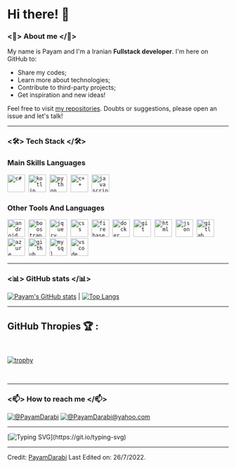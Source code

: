 # Hi there! 👋
 
### <🌹> About me </🌹>

My name is Payam and I'm a Iranian **Fullstack developer**. I'm here on GitHub to:
- Share my codes;
- Learn more about technologies;
- Contribute to third-party projects;
- Get inspiration and new ideas!

Feel free to visit [my repositories](https://github.com/PayamDarabi?tab=repositories). Doubts or suggestions, please open an issue and let's talk!

---

### <🛠> Tech Stack </🛠>

### Main Skills Languages </br>
<code><img src="https://github.com/yurijserrano/Github-Profile-Readme-Logos/blob/master/programming%20languages/c%23.svg" alt="c#" width="40" height="40" /></code>&nbsp;
<code><img src="https://github.com/yurijserrano/Github-Profile-Readme-Logos/blob/master/programming%20languages/kotlin.svg" alt="kotlin" width="40" height="40" /></code>&nbsp;
<code><img src="https://github.com/yurijserrano/Github-Profile-Readme-Logos/blob/master/programming%20languages/python.svg" alt="python" width="40" height="40" /></code>&nbsp;
<code><img src="https://github.com/yurijserrano/Github-Profile-Readme-Logos/blob/master/programming%20languages/c%2B%2B.svg" alt="c++" width="40" height="40" /></code>&nbsp;
<code><img src="https://github.com/yurijserrano/Github-Profile-Readme-Logos/blob/master/programming%20languages/javascript.svg" alt="javascript" width="40" height="40" /></code>&nbsp;

### Other Tools And Languages </br>

<code><img src="https://github.com/yurijserrano/Github-Profile-Readme-Logos/blob/master/frameworks/android.svg" alt="android" width="40" height="40" /></code>&nbsp;
<code><img src="https://github.com/yurijserrano/Github-Profile-Readme-Logos/blob/master/frameworks/boostrap.svg" alt="boostrap" width="40" height="40" /></code>&nbsp;
<code><img src="https://github.com/yurijserrano/Github-Profile-Readme-Logos/blob/master/frameworks/jquery.svg" alt="jquery" width="40" height="40" /></code>&nbsp;
<code><img src="https://github.com/yurijserrano/Github-Profile-Readme-Logos/blob/master/others/css.svg" alt="css" width="40" height="40" /></code>&nbsp;
<code><img src="https://github.com/yurijserrano/Github-Profile-Readme-Logos/blob/master/cloud/firebase.svg" alt="firebase" width="40" height="40" /></code>&nbsp;
<code><img src="https://github.com/yurijserrano/Github-Profile-Readme-Logos/blob/master/cloud/docker.svg" alt="docker" width="40" height="40" /></code>&nbsp;
<code><img src="https://github.com/yurijserrano/Github-Profile-Readme-Logos/blob/master/others/git.svg" alt="git" width="40" height="40" /></code>&nbsp;
<code><img src="https://github.com/yurijserrano/Github-Profile-Readme-Logos/blob/master/others/html.svg" alt="html" width="40" height="40" /></code>&nbsp;
<code><img src="https://github.com/yurijserrano/Github-Profile-Readme-Logos/blob/master/others/json.svg" alt="json" width="40" height="40" /></code>&nbsp;
<code><img src="https://github.com/yurijserrano/Github-Profile-Readme-Logos/blob/master/cloud/gitlab.svg" alt="gitlab" width="40" height="40" /></code>&nbsp;
<code><img src="https://github.com/yurijserrano/Github-Profile-Readme-Logos/blob/master/cloud/azure.svg" alt="azure" width="40" height="40" /></code>&nbsp;
<code><img src="https://github.com/yurijserrano/Github-Profile-Readme-Logos/blob/master/cloud/github.svg" alt="github" width="40" height="40" /></code>&nbsp;
<code><img src="https://github.com/yurijserrano/Github-Profile-Readme-Logos/blob/master/databases/mysql.svg" alt="mysql" width="40" height="40" /></code>&nbsp;
<code><img src="https://github.com/yurijserrano/Github-Profile-Readme-Logos/blob/master/text%20editors/vscode.svg" alt="vscode" width="40" height="40" /></code>&nbsp;

---

### <📊> GitHub stats </📊>


[![Payam's GitHub stats](https://github-readme-stats.vercel.app/api?username=payamdarabi&show_icons=true&theme=dark&text_color=fff&border_color=79ff97&hide_title=true)](https://github.com/PayamDarabi) | [![Top Langs](https://github-readme-stats.vercel.app/api/top-langs/?username=PayamDarabi&theme=dark&text_color=fff&border_color=79ff97&layout=compact)](https://github.com/PayamDarabi) 

---

## GitHub Thropies 🏆 :

<br>

[![trophy](https://github-profile-trophy.vercel.app/?username=miladv33)](https://github.com/miladv33/github-profile-trophy)

<br>

---

### <📫> How to reach me </📫>

[![@PayamDarabi](https://img.icons8.com/fluency/48/000000/linkedin.png "@PayamDarabi")](https://www.linkedin.com/in/payam-darabi-162a58108/)
[![@PayamDarabi@yahoo.com](https://img.icons8.com/fluency/48/000000/apple-mail.png "@PayamDarabi@yahoo.com")](https://PayamDarabi@yahoo.com)

---

[![Typing SVG](https://readme-typing-svg.herokuapp.com?font=Ubuntu&color=%230EAA20&vCenter=true&lines=Thanks+for+visiting!+You're+welcome!)](https://git.io/typing-svg)

------

Credit: [PayamDarabi](https://github.com/PayamDarabi)
Last Edited on: 26/7/2022.
